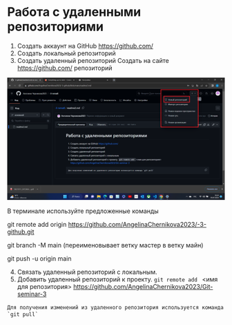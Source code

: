 # Работа с удаленными репозиториями 
1. Создать аккаунт на GitHub
https://github.com/
2. Создать локальный репозиторий
3. Создать удаленный репозиторий
Создать на сайте https://github.com/ репозиторий 

![Logo](skrin_repozitoriya.png)

В терминале используйте предложенные команды

git remote add origin https://github.com/AngelinaChernikova2023/-3-github.git

git branch -M main (переименовывает ветку мастер в ветку майн)

git push -u origin main


4. Связать удаленный репозиторий с локальным.
6. Добавить удаленный репозиторий к проекту.
`git remote add ` <имя для репозитория> https://github.com/AngelinaChernikova2023/Git-seminar-3

```
Для получения изменений из удаленного репозитория используется команда `git pull`
```